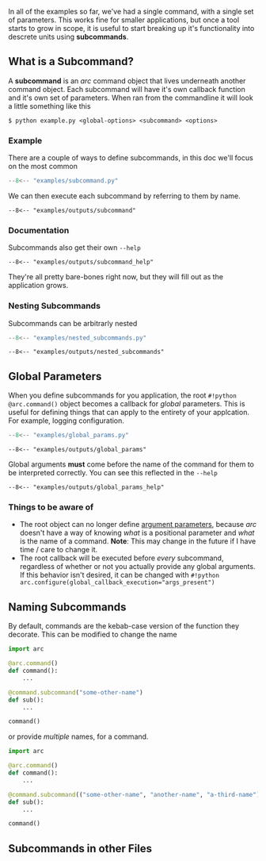 In all of the examples so far, we've had a single command, with a single set of parameters. This works fine for smaller applications, but once a tool starts to grow in scope, it is useful to start breaking up it's functionality into descrete units using **subcommands**.

## What is a Subcommand?
A **subcommand** is an *arc* command object that lives underneath another command object. Each subcommand will have it's own callback function and it's own set of parameters. When ran from the commandline it will look a little something like this

```console
$ python example.py <global-options> <subcommand> <options>
```

### Example
There are a couple of ways to define subcommands, in this doc we'll focus on the most common

```py title="examples/subcommand.py"
--8<-- "examples/subcommand.py"
```

We can then execute each subcommand by referring to them by name.
```console
--8<-- "examples/outputs/subcommand"
```


### Documentation
Subcommands also get their own `--help`
```console
--8<-- "examples/outputs/subcommand_help"
```
They're all pretty bare-bones right now, but they will fill out as the application grows.

### Nesting Subcommands
Subcommands can be arbitrarly nested
```py title="examples/nested_subcommands.py"
--8<-- "examples/nested_subcommands.py"
```

```console
--8<-- "examples/outputs/nested_subcommands"
```

## Global Parameters
When you define subcommands for you application, the root `#!python @arc.command()` object becomes a callback for *global* parameters. This is useful for defining things that can apply to the entirety of your applcation. For example, logging configuration.

```py title="examples/global_params.py"
--8<-- "examples/global_params.py"
```

```console
--8<-- "examples/outputs/global_params"
```

Global arguments **must** come before the name of the command for them to be interpreted correctly. You can see this reflected in the `--help`

```console
--8<-- "examples/outputs/global_params_help"
```

### Things to be aware of
- The root object can no longer define [argument parameters](parameters/arguments.md), because *arc* doesn't have a way of knowing *what* is a positional parameter and *what* is the name of a command. **Note**: This may change in the future if I have time / care to change it.
- The root callback will be executed before *every* subcommand, regardless of whether or not you actually provide any global arguments. If this behavior isn't desired, it can be changed with `#!python arc.configure(global_callback_execution="args_present")`

## Naming Subcommands
By default, commands are the kebab-case version of the function they decorate. This can be modified to change the name

```py
import arc

@arc.command()
def command():
    ...

@command.subcommand("some-other-name")
def sub():
    ...

command()
```

or provide *multiple* names, for a command.
```py
import arc

@arc.command()
def command():
    ...

@command.subcommand(("some-other-name", "another-name", "a-third-name"))
def sub():
    ...

command()
```
## Subcommands in other Files
